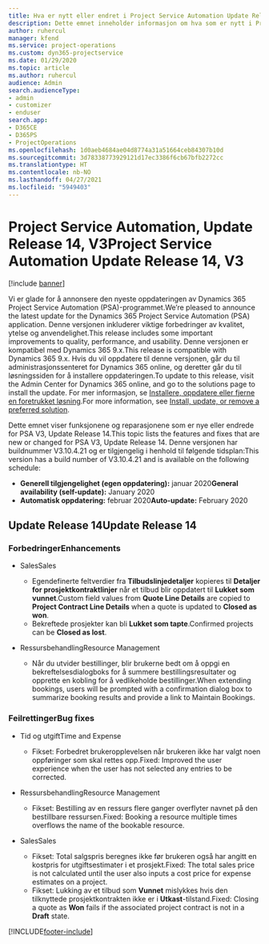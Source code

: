 ```yaml
---
title: Hva er nytt eller endret i Project Service Automation Update Release 14, V3
description: Dette emnet inneholder informasjon om hva som er nytt i Project Service Automation Update Release 14 V3.
author: ruhercul
manager: kfend
ms.service: project-operations
ms.custom: dyn365-projectservice
ms.date: 01/29/2020
ms.topic: article
ms.author: ruhercul
audience: Admin
search.audienceType:
- admin
- customizer
- enduser
search.app:
- D365CE
- D365PS
- ProjectOperations
ms.openlocfilehash: 1d0aeb4684ae04d8774a31a51664ceb84307b10d
ms.sourcegitcommit: 3d78338773929121d17ec3386f6cb67bfb2272cc
ms.translationtype: HT
ms.contentlocale: nb-NO
ms.lasthandoff: 04/27/2021
ms.locfileid: "5949403"
---
```

# <a name="project-service-automation-update-release-14-v3"></a><span data-ttu-id="c749b-103">Project Service Automation, Update Release 14, V3</span><span class="sxs-lookup"><span data-stu-id="c749b-103">Project Service Automation Update Release 14, V3</span></span>

[!include [banner](../includes/psa-now-project-operations.md)]

<span data-ttu-id="c749b-104">Vi er glade for å annonsere den nyeste oppdateringen av Dynamics 365 Project Service Automation (PSA)-programmet.</span><span class="sxs-lookup"><span data-stu-id="c749b-104">We’re pleased to announce the latest update for the Dynamics 365 Project Service Automation (PSA) application.</span></span> <span data-ttu-id="c749b-105">Denne versjonen inkluderer viktige forbedringer av kvalitet, ytelse og anvendelighet.</span><span class="sxs-lookup"><span data-stu-id="c749b-105">This release includes some important improvements to quality, performance, and usability.</span></span> <span data-ttu-id="c749b-106">Denne versjonen er kompatibel med Dynamics 365 9.x.</span><span class="sxs-lookup"><span data-stu-id="c749b-106">This release is compatible with Dynamics 365 9.x.</span></span> <span data-ttu-id="c749b-107">Hvis du vil oppdatere til denne versjonen, går du til administrasjonssenteret for Dynamics 365 online, og deretter går du til løsningssiden for å installere oppdateringen.</span><span class="sxs-lookup"><span data-stu-id="c749b-107">To update to this release, visit the Admin Center for Dynamics 365 online, and go to the solutions page to install the update.</span></span> <span data-ttu-id="c749b-108">For mer informasjon, se [Installere, oppdatere eller fjerne en foretrukket løsning](/power-platform/admin/install-remove-preferred-solution).</span><span class="sxs-lookup"><span data-stu-id="c749b-108">For more information, see [Install, update, or remove a preferred solution](/power-platform/admin/install-remove-preferred-solution).</span></span>

<span data-ttu-id="c749b-109">Dette emnet viser funksjonene og reparasjonene som er nye eller endrede for PSA V3, Update Release 14.</span><span class="sxs-lookup"><span data-stu-id="c749b-109">This topic lists the features and fixes that are new or changed for PSA V3, Update Release 14.</span></span> <span data-ttu-id="c749b-110">Denne versjonen har buildnummer V3.10.4.21 og er tilgjengelig i henhold til følgende tidsplan:</span><span class="sxs-lookup"><span data-stu-id="c749b-110">This version has a build number of V3.10.4.21 and is available on the following schedule:</span></span>

- <span data-ttu-id="c749b-111">**Generell tilgjengelighet (egen oppdatering):** januar 2020</span><span class="sxs-lookup"><span data-stu-id="c749b-111">**General availability (self-update):** January 2020</span></span>
- <span data-ttu-id="c749b-112">**Automatisk oppdatering:** februar 2020</span><span class="sxs-lookup"><span data-stu-id="c749b-112">**Auto-update:** February 2020</span></span>

## <a name="update-release-14"></a><span data-ttu-id="c749b-113">Update Release 14</span><span class="sxs-lookup"><span data-stu-id="c749b-113">Update Release 14</span></span>

### <a name="enhancements"></a><span data-ttu-id="c749b-114">Forbedringer</span><span class="sxs-lookup"><span data-stu-id="c749b-114">Enhancements</span></span>

- <span data-ttu-id="c749b-115">Sales</span><span class="sxs-lookup"><span data-stu-id="c749b-115">Sales</span></span>

     - <span data-ttu-id="c749b-116">Egendefinerte feltverdier fra **Tilbudslinjedetaljer** kopieres til **Detaljer for prosjektkontraktlinjer** når et tilbud blir oppdatert til **Lukket som vunnet**.</span><span class="sxs-lookup"><span data-stu-id="c749b-116">Custom field values from **Quote Line Details** are copied to **Project Contract Line Details** when a quote is updated to **Closed as won**.</span></span>
     - <span data-ttu-id="c749b-117">Bekreftede prosjekter kan bli **Lukket som tapte**.</span><span class="sxs-lookup"><span data-stu-id="c749b-117">Confirmed projects can be **Closed as lost**.</span></span>

- <span data-ttu-id="c749b-118">Ressursbehandling</span><span class="sxs-lookup"><span data-stu-id="c749b-118">Resource Management</span></span>

     - <span data-ttu-id="c749b-119">Når du utvider bestillinger, blir brukerne bedt om å oppgi en bekreftelsesdialogboks for å summere bestillingsresultater og opprette en kobling for å vedlikeholde bestillinger.</span><span class="sxs-lookup"><span data-stu-id="c749b-119">When extending bookings, users will be prompted with a confirmation dialog box to summarize booking results and provide a link to Maintain Bookings.</span></span>


### <a name="bug-fixes"></a><span data-ttu-id="c749b-120">Feilrettinger</span><span class="sxs-lookup"><span data-stu-id="c749b-120">Bug fixes</span></span>

- <span data-ttu-id="c749b-121">Tid og utgift</span><span class="sxs-lookup"><span data-stu-id="c749b-121">Time and Expense</span></span>

     - <span data-ttu-id="c749b-122">Fikset: Forbedret brukeropplevelsen når brukeren ikke har valgt noen oppføringer som skal rettes opp.</span><span class="sxs-lookup"><span data-stu-id="c749b-122">Fixed: Improved the user experience when the user has not selected any entries to be corrected.</span></span>

- <span data-ttu-id="c749b-123">Ressursbehandling</span><span class="sxs-lookup"><span data-stu-id="c749b-123">Resource Management</span></span>

     - <span data-ttu-id="c749b-124">Fikset: Bestilling av en ressurs flere ganger overflyter navnet på den bestillbare ressursen.</span><span class="sxs-lookup"><span data-stu-id="c749b-124">Fixed: Booking a resource multiple times overflows the name of the bookable resource.</span></span>

- <span data-ttu-id="c749b-125">Sales</span><span class="sxs-lookup"><span data-stu-id="c749b-125">Sales</span></span>

     - <span data-ttu-id="c749b-126">Fikset: Total salgspris beregnes ikke før brukeren også har angitt en kostpris for utgiftsestimater i et prosjekt.</span><span class="sxs-lookup"><span data-stu-id="c749b-126">Fixed: The total sales price is not calculated until the user also inputs a cost price for expense estimates on a project.</span></span>
     - <span data-ttu-id="c749b-127">Fikset: Lukking av et tilbud som **Vunnet** mislykkes hvis den tilknyttede prosjektkontrakten ikke er i **Utkast**-tilstand.</span><span class="sxs-lookup"><span data-stu-id="c749b-127">Fixed: Closing a quote as **Won** fails if the associated project contract is not in a **Draft** state.</span></span>



[!INCLUDE[footer-include](../includes/footer-banner.md)]